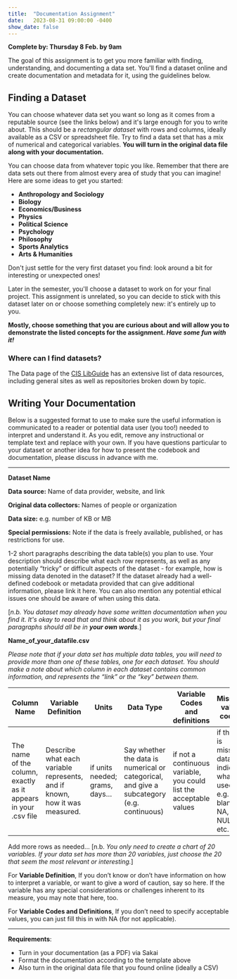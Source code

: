 ```yaml
---
title:  "Documentation Assignment"
date:   2023-08-31 09:00:00 -0400
show_date: false
---
```

**Complete by: Thursday 8 Feb. by 9am**

The goal of this assignment is to get you more familiar with finding, understanding, and documenting a data set. You'll find a dataset online and create documentation and metadata for it, using the guidelines below.

## Finding a Dataset

You can choose whatever data set you want so long as it comes from a reputable source (see the links below) and it's large enough for you to write about. This should be a *rectangular dataset* with rows and columns, ideally available as a CSV or spreadsheet file. Try to find a data set that has a mix of numerical and categorical variables. **You will turn in the original data file along with your documentation.**

You can choose data from whatever topic you like. Remember that there are data sets out there from almost every area of study that you can imagine! Here are some ideas to get you started:

* **Anthropology and Sociology**
* **Biology**
* **Economics/Business**
* **Physics**
* **Political Science**
* **Psychology**
* **Philosophy**
* **Sports Analytics**
* **Arts & Humanities**

Don't just settle for the very first dataset you find: look around a bit for interesting or unexpected ones!

Later in the semester, you'll choose a dataset to work on for your final project. This assignment is unrelated, so you can decide to stick with this dataset later on or choose something completely new: it's entirely up to you.

**Mostly, choose something that you are curious about and will allow you to demonstrate the listed concepts for the assignment. *Have some fun with it!***

### Where can I find datasets?

The Data page of the [CIS LibGuide](https://libguides.washjeff.edu/cis/data) has an extensive list of data resources, including general sites as well as repositories broken down by topic.

## Writing Your Documentation

Below is a suggested format to use to make sure the useful information is communicated to a reader or potential data user (you too!) needed to interpret and understand it. As you edit, remove any instructional or template text and replace with your own. If you have questions particular to your dataset or another idea for how to present the codebook and documentation, please discuss in advance with me.

---

**Dataset Name**

**Data source:** Name of data provider, website, and link

**Original data collectors:** Names of people or organization

**Data size:** e.g. number of KB or MB

**Special permissions:** Note if the data is freely available, published, or has restrictions for use.

1-2 short paragraphs describing the data table(s) you plan to use. Your description should describe what each row represents, as well as any potentially “tricky” or difficult aspects of the dataset - for example, how is missing data denoted in the dataset? If the dataset already had a well-defined codebook or metadata provided that can give additional information, please link it here. You can also mention any potential ethical issues one should be aware of when using this data.

[*n.b. You dataset may already have some written documentation when you find it. It's okay to read that and think about it as you work, but your final paragraphs should all be in **your own words**.*]

**Name_of_your_datafile.csv**

_Please note that if your data set has multiple data tables, you will need to provide more than one of these tables, one for each dataset. You should make a note about which column in each dataset contains common information, and represents the “link” or the “key” between them._

Column Name|Variable Definition|Units|Data Type|Variable Codes and definitions|Missing value codes
---|---|---|---|---|---
The name of the column, exactly as it appears in your .csv file|Describe what each variable represents, and if known, how it was measured.|if units needed; grams, days…|Say whether the data is numerical or categorical, and give a subcategory (e.g. continuous)|if not a continuous variable, you could list the acceptable values|if there is missing data, indicate what is used, e.g. blank, NA, NULL, etc.

Add more rows as needed... [n.b. *You only need to create a chart of 20 variables. If your data set has more than 20 variables, just choose the 20 that seem the most relevant or interesting.*]

For **Variable Definition**, If you don’t know or don’t have information on how to interpret a variable, or want to give a word of caution, say so here. If the variable has any special considerations or challenges inherent to its measure, you may note that here, too.

For **Variable Codes and Definitions**, If you don’t need to specify acceptable values, you can just fill this in with NA (for not applicable).

---

**Requirements**:

- Turn in your documentation (as a PDF) via Sakai
- Format the documentation according to the template above
- Also turn in the original data file that you found online (ideally a CSV)

